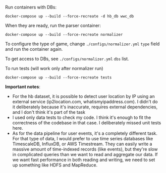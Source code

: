 Run containers with DBs:

`docker-compose up --build --force-recreate -d hb_db wwc_db`

When they are ready, run the parser container:

`docker-compose up --build --force-recreate normalizer`

To configure the type of game, change `./configs/normalizer.yml` `type` field and run the container again.

To get access to DBs, see `./configs/normalizer.yml` `dbs` list.

To run tests (will work only after normalizer run)

`docker-compose up --build --force-recreate tests`

**Important notes**:
  - For the hb dataset, it is possible to detect user location by IP
    using an external service (ip2location.com, whatismyipaddress.com). I didn't do it deliberately because it's inaccurate, requires external dependencies, and I don't think it's part of the task
  - I used only data tests to check my code. I think it's enough to fit the correctness of the codebase in that case.
    I deliberately missed unit tests here.
  - As for the data pipeline for user events, it's a completely different task.
    For that type of data, I would prefer to use time series databases
    like TimescaleDB, InfluxDB, or AWS Timestream.
    They can easily write a massive amount of time-indexed records (like events),
    but they're slow in complicated queries than we want to read and aggregate our data.
    If we want fast performance in both reading and writing, we need to set up something like HDFS and MapReduce.
